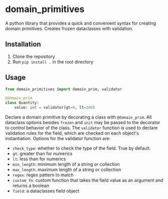 # domain_primitives
A python library that provides a quick and convenient syntax for creating domain primitives. Creates frozen dataclasses with validation.

## Installation
1. Clone the repository
2. Run `pip install .` in the root directory

## Usage
```python
from domain_primitives import domain_prim, validator

@domain_prim
class Quantity:
    value: int = validator(gt=0, lt=100)
```
Declare a domain primitive by decorating a class with `@domain_prim`. All dataclass options besides `frozen` and `init` may be passed to the decorator to control behavior of the class. The `validator` function is used to declare validation rules for the field, which are checked on each object's instantiation. Options for the validator function are:
- `check_type`: whether to check the type of the field. True by default.
- `gt`: greater than for numerics
- `lt`: less than for numerics
- `min_length`: minimum length of a string or collection
- `max_length`: maximum length of a string or collection
- `regex`: regex pattern to match
- `custom_fn`: custom function that takes the field value as an argument and returns a boolean
- `field`: a dataclasses field object
